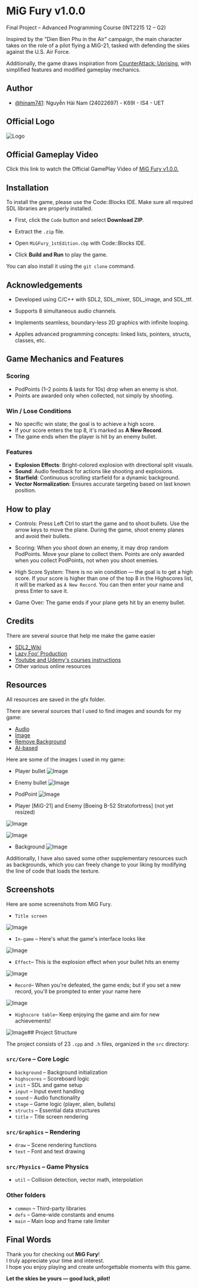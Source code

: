
# MiG Fury v1.0.0
Final Project – Advanced Programming Course (INT2215 12 – G2)

Inspired by the "Dien Bien Phu in the Air" campaign, the main character takes on the role of a pilot flying a MiG-21, tasked with defending the skies against the U.S. Air Force.

Additionally, the game draws inspiration from [CounterAttack: Uprising](https://store.steampowered.com/app/451600/CounterAttack_Uprising/), with simplified features and modified gameplay mechanics.


## Author

- [@hinam741](https://www.github.com/hinam741): Nguyễn Hải Nam (24022697) - K69I - IS4 - UET


## Official Logo
![Logo](https://github.com/user-attachments/assets/4aa0d368-d928-4083-a16b-bec667f63e5c)


## Official Gameplay Video
Click this link to watch the Official GamePlay Video of
[MiG Fury v1.0.0.](https://youtu.be/mQJ_bt-EXpQ)
## Installation

To install the game, please use the Code::Blocks IDE.
Make sure all required SDL libraries are properly installed.

- First, click the `Code` button and select **Download ZIP**.

- Extract the `.zip` file.

- Open `MiGFury_1stEdition.cbp` with Code::Blocks IDE.

- Click **Build and Run** to play the game.

You can also install it using the `git clone` command.
## Acknowledgements

- Developed using C/C++ with SDL2, SDL_mixer, SDL_image, and SDL_ttf.

- Supports 8 simultaneous audio channels.

- Implements seamless, boundary-less 2D graphics with infinite looping.

- Applies advanced programming concepts: linked lists, pointers, structs, classes, etc.
## Game Mechanics and Features

### Scoring
- PodPoints (1–2 points & lasts for 10s) drop when an enemy is shot.
- Points are awarded only when collected, not simply by shooting.

### Win / Lose Conditions
- No specific win state; the goal is to achieve a high score.
- If your score enters the top 8, it's marked as **A New Record**.
- The game ends when the player is hit by an enemy bullet.

### Features
- **Explosion Effects**: Bright-colored explosion with directional split visuals.
- **Sound**: Audio feedback for actions like shooting and explosions.
- **Starfield**: Continuous scrolling starfield for a dynamic background.
- **Vector Normalization**: Ensures accurate targeting based on last known position.
## How to play

* Controls:
Press Left Ctrl to start the game and to shoot bullets. Use the arrow keys to move the plane. During the game, shoot enemy planes and avoid their bullets.

* Scoring:
When you shoot down an enemy, it may drop random PodPoints. Move your plane to collect them. Points are only awarded when you collect PodPoints, not when you shoot enemies.

* High Score System:
There is no win condition — the goal is to get a high score. If your score is higher than one of the top 8 in the Highscores list, it will be marked as `A New Record`. You can then enter your name and press Enter to save it.

* Game Over:
The game ends if your plane gets hit by an enemy bullet.

## Credits

There are several source that help me make the game easier
 - [SDL2_Wiki](https://wiki.libsdl.org/SDL2/FrontPage)
 - [Lazy Foo' Production](https://lazyfoo.net/tutorials/SDL/index.php)
 - [Youtube and Udemy's courses instructions](https://www.youtube.com/)
 - Other various online resources


## Resources

All resources are saved in the gfx folder.

There are several sources that I used to find images and sounds for my game:

 - [Audio](https://www.youtube.com/playlist?list=PL7Ra2mJBhymKUGzbngs3rMRqFTb9EFOQG)
 - [Image](https://www.google.com/)
 - [Remove Background](https://www.remove.bg/)
 - [AI-based](https://chatgpt.com/)

Here are some of the images I used in my game:

- Player bullet
![Image](https://github.com/user-attachments/assets/95b73b6c-5cd7-4f0a-b1f7-f50e66eadf03)       

- Enemy bullet
![Image](https://github.com/user-attachments/assets/a2e5a86a-094c-42cb-8c29-d396bd66e959)

- PodPoint
![Image](https://github.com/user-attachments/assets/a80fff6f-cc5b-48f3-b2cd-1f9ee2eb96d0)

- Player [MiG-21] and Enemy [Boeing B-52 Stratofortress] (not yet resized)

![Image](https://github.com/user-attachments/assets/f3261175-aa0d-41f0-93fb-fbd8b028dda7)

![Image](https://github.com/user-attachments/assets/2f730c81-83c7-484e-a866-745305ac3161)

- Background
![Image](https://github.com/user-attachments/assets/884c8a42-ddc5-44de-8626-4905e13a89a0)

Additionally, I have also saved some other supplementary resources such as backgrounds, which you can freely change to your liking by modifying the line of code that loads the texture.



## Screenshots

Here are some screenshots from MiG Fury.

- `Title screen`

![Image](https://github.com/user-attachments/assets/707f257e-fa56-4f8f-a2d7-60f6c290b29f)

- `In-game` – Here's what the game's interface looks like

![Image](https://github.com/user-attachments/assets/f793e937-163c-4d67-b2ae-fff6aa83dc2b)

- `Effect`– This is the explosion effect when your bullet hits an enemy

![Image](https://github.com/user-attachments/assets/b3e6e3b2-52eb-46a8-aa3b-7156d812766c)

- `Record`– When you're defeated, the game ends; but if you set a new record, you'll be prompted to enter your name here

![Image](https://github.com/user-attachments/assets/3a50e30e-9dad-4f88-81e9-ee36e5183e58)

- `Highscore table`– Keep enjoying the game and aim for new achievements!

![Image](https://github.com/user-attachments/assets/644d82e7-a931-4df9-afff-03d97ba926c7)## Project Structure

The project consists of 23 `.cpp` and `.h` files, organized in the `src` directory:

### `src/Core` – Core Logic

- `background` – Background initialization
- `highscores` – Scoreboard logic
- `init` – SDL and game setup
- `input` – Input event handling
- `sound` – Audio functionality
- `stage` – Game logic (player, alien, bullets)
- `structs` – Essential data structures
- `title` – Title screen rendering

### `src/Graphics` – Rendering

- `draw` – Scene rendering functions
- `text` – Font and text drawing

### `src/Physics` – Game Physics

- `util` – Collision detection, vector math, interpolation

### Other folders

- `common` – Third-party libraries
- `defs` – Game-wide constants and enums
- `main` – Main loop and frame rate limiter
## Final Words

Thank you for checking out **MiG Fury**!  
I truly appreciate your time and interest.  
I hope you enjoy playing and create unforgettable moments with this game.

**Let the skies be yours — good luck, pilot!**
